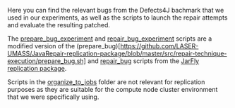 Here you can find the relevant bugs from the Defects4J bachmark that we used in our experiments, as well as the scripts to launch the repair attempts and evaluate the resulting patched.

The [prepare_bug_experiment](https://github.com/carolhanna01/jarFly-learner/blob/operator-selection/scripts/prepare_bug_experiment.sh) and [repair_bug_experiment](https://github.com/carolhanna01/jarFly-learner/blob/operator-selection/scripts/repair_bug_experiment.sh) scripts are a modified version of the (prepare_bug)[https://github.com/LASER-UMASS/JavaRepair-replication-package/blob/master/src/repair-technique-execution/prepare_bug.sh] and [repair_bug](https://github.com/LASER-UMASS/JavaRepair-replication-package/blob/master/src/repair-technique-execution/repair_bug.sh) scripts from the [JarFly replication package](https://github.com/LASER-UMASS/JavaRepair-replication-package).

Scripts in the [organize_to_jobs](https://github.com/carolhanna01/jarFly-learner/tree/operator-selection/scripts/organize_to_jobs) folder are not relevant for replication purposes as they are suitable for the compute node cluster environment that we were specifically using.
